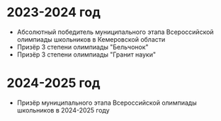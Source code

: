 # 2023-2024 год
- Абсолютный победитель муниципального этапа Всероссийской олимпиады школьников в Кемеровской области
- Призёр 3 степени олимпиады "Бельчонок"
- Призёр 3 степени олимпиады "Гранит науки"
# 2024-2025 год
- Призёр муниципального этапа Всероссийской олимпиады школьников в 2024-2025 году